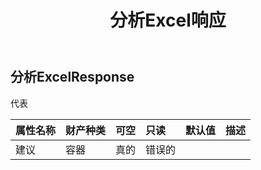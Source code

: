 ﻿---
title: 分析Excel响应
second_title: Aspose.Cells Cloud Documen
type: docs
url: /zh/specification/model/analyzeexcelresponse/
description: Aspose.Cells 云模型规范：AnalyzeExcelResponse。轻松处理 Excel 和其他电子表格文档，具有打开、生成、编辑、拆分、合并、比较和转换等功能
weight: 50
kwords: Excel, Office 云, REST API, 电子表格, PDF, CSV, Json, Markdwon, AnalyzeExcelResponse
---
## **分析ExcelResponse**

代表

|属性名称|财产种类|可空|只读|默认值|描述|
|:- |:- |:- |:- |:- |:- |
|建议|容器|真的|错误的|||

